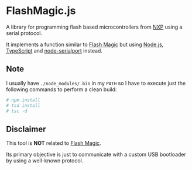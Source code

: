 # FlashMagic.js

A library for programming flash based microcontrollers from [NXP](http://www.nxp.com/microcontrollers) using a serial protocol.

It implements a function similar to [Flash Magic](http://www.flashmagictool.com) but using [Node.js](https://github.com/nodejs/node), [TypeScript](https://github.com/microsoft/typescript) and [node-serialport](https://github.com/voodootikigod/node-serialport) instead.

## Note

I usually have `./node_modules/.bin` in my `PATH` so I have to execute just the following commands to perform a clean build:

```bash
# npm install
# tsd install
# tsc -d
```

## Disclaimer

This tool is **NOT** related to [Flash Magic](http://www.flashmagictool.com).

Its primary objective is just to communicate with a custom USB bootloader by using a well-known protocol.
